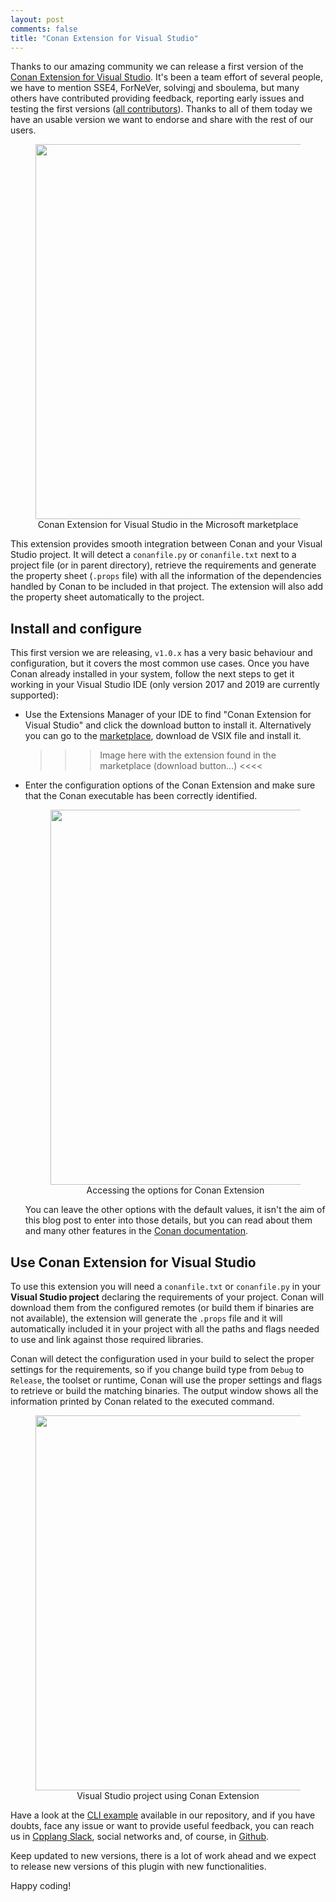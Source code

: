 ```yaml
---
layout: post
comments: false
title: "Conan Extension for Visual Studio"
---
```


Thanks to our amazing community we can release a first version of the
[Conan Extension for Visual Studio](https://marketplace.visualstudio.com/items?itemName=conan-io.conan-vs-extension).
It's been a team effort of several people, we have to mention SSE4, ForNeVer, solvingj and
sboulema, but many others have contributed providing feedback, reporting early issues and
testing the first versions ([all contributors](https://github.com/conan-io/conan-vs-extension/graphs/contributors)).
Thanks to all of them today we have an usable version we want
to endorse and share with the rest of our users. 

<div align="center">
    <figure>
        <img src="{{ site.url }}/assets/post_images/2019-05-09/marketplace-header.png" width="600"/>
        <figcaption>Conan Extension for Visual Studio in the Microsoft marketplace</figcaption>
    </figure>
</div>

This extension provides smooth integration between Conan and your Visual Studio project. It
will detect a ``conanfile.py`` or ``conanfile.txt`` next to a project file (or in parent directory),
retrieve the requirements and generate the property sheet (`.props` file) with all the information
of the dependencies handled by Conan to be included in that project. The extension will also add
the property sheet automatically to the project.

## Install and configure

This first version we are releasing, ``v1.0.x`` has a very basic behaviour and configuration, but
it covers the most common use cases. Once you have Conan already installed in your system,
follow the next steps to get it working in your Visual Studio IDE (only version 2017 and
2019 are currently supported):

 * Use the Extensions Manager of your IDE to find "Conan Extension for Visual Studio" and click
   the download button to install it. Alternatively you can go to the
   [marketplace](https://marketplace.visualstudio.com/items?itemName=conan-io.conan-vs-extension),
   download de VSIX file and install it.
   
   >>> Image here with the extension found in the marketplace (download button...) <<<<
   
 * Enter the configuration options of the Conan Extension and make sure that the Conan executable
   has been correctly identified.
    
    <div align="center">
        <figure>
            <img src="{{ site.url }}/assets/post_images/2019-05-09/tools-options.png" width="600"/>
            <figcaption>Accessing the options for Conan Extension</figcaption>
        </figure>
    </div>
 
   You can leave the other options with the default values, it isn't the aim of this blog post
   to enter into those details, but you can read about them and many other features in the
   [Conan documentation](https://docs.conan.io/en/latest/).

## Use Conan Extension for Visual Studio

To use this extension you will need a ``conanfile.txt`` or ``conanfile.py`` in your **Visual Studio
project** declaring the requirements of your project. Conan will download them from the configured
remotes (or build them if binaries are not available), the extension will generate the `.props`
file and it will automatically included it in your project with all the paths and flags needed
to use and link against those required libraries.

Conan will detect the configuration used in your build to select the proper settings for the
requirements, so if you change build type from ``Debug`` to ``Release``, the toolset or runtime,
Conan will use the proper settings and flags to retrieve or build the matching binaries.
The output window shows all the information printed by Conan related to the executed command.

<div align="center">
    <figure>
        <img src="{{ site.url }}/assets/post_images/2019-05-09/vs-screen.png" width="600"/>
        <figcaption>Visual Studio project using Conan Extension</figcaption>
    </figure>
</div>

Have a look at the [CLI example](https://github.com/conan-io/conan-vs-extension/tree/master/Conan.VisualStudio.Examples/ExampleCLI)
available in our repository, and if you have doubts, face any issue or want to provide useful
feedback, you can reach us in [Cpplang Slack](https://cpplang.slack.com/messages/C41CWV9HA/),
social networks and, of course, in [Github](https://github.com/conan-io).

Keep updated to new versions, there is a lot of work ahead and we expect to release new versions
of this plugin with new functionalities.

Happy coding!
